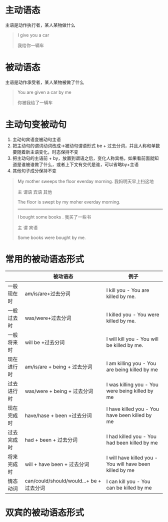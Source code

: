 # 主动语态

主语是动作执行者，某人某物做什么

> I give you a car
>
> 我给你一辆车

# 被动语态

主语是动作承受者，某人某物被做了什么

> You are given a car by me
>
> 你被我给了一辆车



# 主动句变被动句

1. 主动句宾语变被动句主语
2. 把主动句的谓词动词改成->被动句谓语形式 be + 过去分词，并且人称和单数要随着新主语变化，时态保持不变
3. 把主动句的主语前 + by，放置到谓语之后，变化人称宾格，如果看前面就知道是谁被谁做了什么，或者上下文有交代是谁，可以省略by+主语
4. 其他句子成分保持不变



> My mother sweeps the floor everday morning. 我妈明天早上扫这地
>
> 主                谓语            宾语      其他
>
> The floor is swept by my moher everday morning.
>
> -------
>
> I bought some books . 我买了一些书
>
> 主 谓             宾语
>
> Some books were bought by me.



# 常用的被动语态形式

|            | 被动语态                                 | 例子                                                     |
| ---------- | ---------------------------------------- | -------------------------------------------------------- |
| 一般现在时 | am/is/are+过去分词                       | I kill you - You are killed by me.                       |
| 一般过去时 | was/were+过去分词                        | I killed you - You were killed by me.                    |
| 一般将来时 | will be +过去分词                        | I will kill you - You will be killed by me.              |
| 现在进行时 | am/is/are + being + 过去分词             | I am killing you - You are being killed by me            |
| 过去进行时 | was/were + being + 过去分词              | I was killing you - You were being killed by me          |
| 现在完成时 | have/hase + been +过去分词               | I have killed you - You have been killed by me           |
| 过去完成时 | had + been + 过去分词                    | I had killed you - You had been killed by me             |
| 将来完成时 | will + have been + 过去分词              | I will have killed you - You will have been killed by me |
| 情态动词   | can/could/should/would...+ be + 过去分词 | I can kill you - You can be killed by me                 |

# 双宾的被动语态形式


